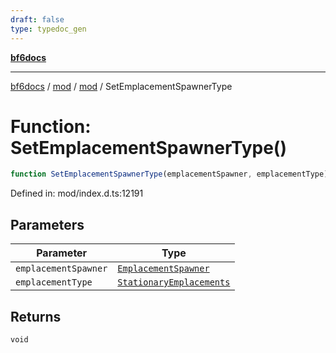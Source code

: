 ```yaml
---
draft: false
type: typedoc_gen
---
```


[**bf6docs**](../../../_index.md)

***

[bf6docs](../../../_index.md) / [mod](../../_index.md) / [mod](../_index.md) / SetEmplacementSpawnerType

# Function: SetEmplacementSpawnerType()

```ts
function SetEmplacementSpawnerType(emplacementSpawner, emplacementType): void;
```

Defined in: mod/index.d.ts:12191

## Parameters

| Parameter | Type |
| ------ | ------ |
| `emplacementSpawner` | [`EmplacementSpawner`](../EmplacementSpawner/_index.md) |
| `emplacementType` | [`StationaryEmplacements`](../StationaryEmplacements/_index.md) |

## Returns

`void`
